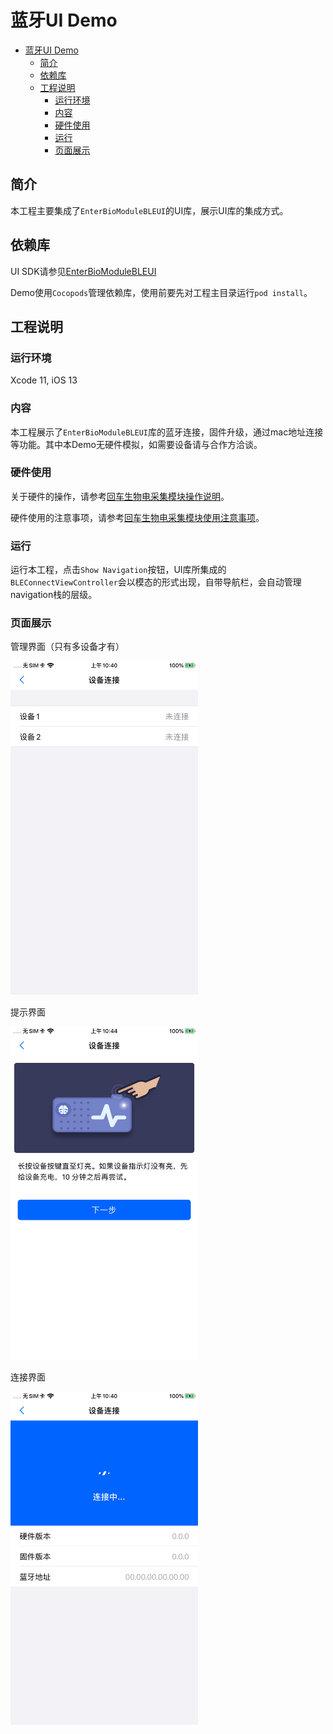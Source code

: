 # 蓝牙UI Demo

- [蓝牙UI Demo](#%e8%93%9d%e7%89%99ui-demo)
  - [简介](#%e7%ae%80%e4%bb%8b)
  - [依赖库](#%e4%be%9d%e8%b5%96%e5%ba%93)
  - [工程说明](#%e5%b7%a5%e7%a8%8b%e8%af%b4%e6%98%8e)
    - [运行环境](#%e8%bf%90%e8%a1%8c%e7%8e%af%e5%a2%83)
    - [内容](#%e5%86%85%e5%ae%b9)
    - [硬件使用](#%e7%a1%ac%e4%bb%b6%e4%bd%bf%e7%94%a8)
    - [运行](#%e8%bf%90%e8%a1%8c)
    - [页面展示](#%e9%a1%b5%e9%9d%a2%e5%b1%95%e7%a4%ba)

## 简介 

本工程主要集成了`EnterBioModuleBLEUI`的UI库，展示UI库的集成方式。

## 依赖库

UI SDK请参见[EnterBioModuleBLEUI](../EnterBioModuleBLEUI/)

Demo使用`Cocopods`管理依赖库，使用前要先对工程主目录运行`pod install`。

## 工程说明

### 运行环境

Xcode 11, iOS 13

### 内容

本工程展示了`EnterBioModuleBLEUI`库的蓝牙连接，固件升级，通过mac地址连接等功能。其中本Demo无硬件模拟，如需要设备请与合作方洽谈。

### 硬件使用

关于硬件的操作，请参考[回车生物电采集模块操作说明](https://docs.affectivecloud.com/%F0%9F%93%B2%E8%93%9D%E7%89%99%E9%87%87%E9%9B%86%E6%A8%A1%E5%9D%97/%E5%9B%9E%E8%BD%A6%E7%94%9F%E7%89%A9%E7%94%B5%E8%93%9D%E7%89%99%E9%87%87%E9%9B%86%E6%A8%A1%E5%9D%97%E6%93%8D%E4%BD%9C%E8%AF%B4%E6%98%8E.html)。

硬件使用的注意事项，请参考[回车生物电采集模块使用注意事项](https://docs.affectivecloud.com/%F0%9F%93%B2%E8%93%9D%E7%89%99%E9%87%87%E9%9B%86%E6%A8%A1%E5%9D%97/%E5%9B%9E%E8%BD%A6%E8%93%9D%E7%89%99%E7%94%9F%E7%89%A9%E7%94%B5%E9%87%87%E9%9B%86%E6%A8%A1%E5%9D%97%E4%BD%BF%E7%94%A8%E6%B3%A8%E6%84%8F%E4%BA%8B%E9%A1%B9.html)。

### 运行

运行本工程，点击`Show Navigation`按钮，UI库所集成的`BLEConnectViewController`会以模态的形式出现，自带导航栏，会自动管理navigation栈的层级。

### 页面展示

管理界面（只有多设备才有）

<img src="https://github.com/Entertech/Enter-Biomodule-BLE-iOS-SDK/blob/master/img/IMG_0834.PNG" width="300">

提示界面

<img src="https://github.com/Entertech/Enter-Biomodule-BLE-iOS-SDK/blob/master/img/IMG_0836.PNG" width="300">

连接界面

<img src="https://github.com/Entertech/Enter-Biomodule-BLE-iOS-SDK/blob/master/img/IMG_0835.PNG" width="300">

